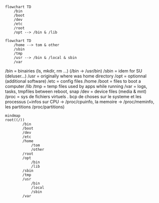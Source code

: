 ```mermaid
flowchart TD
	/bin
	/boot
	/dev
	/etc
	/root
	/opt --> /bin & /lib
```
```mermaid
flowchart TD
	/home --> tom & other
	/sbin
	/tmp
	/usr --> /bin & /local & sbin
	/var
```

/bin = binairies (ls, mkdir, rm ...) (/bin -> /usr/bin)
/sbin = idem for SU (deluser...)
/usr = originally where was home directory
/opt = optionnal (additional software)
/etc = config files
/home
/boot = files to boot a computer
/lib
/tmp = temp files used by apps while running
/var = logs, tasks, tmpfiles between reboot, snap
/dev = device files (media & mnt)
/proc = sys de fichiers virtuels . bcp de choses sur le systeme et les processus (+infos sur CPU -> /proc/cpuinfo, la memoire -> /proc/meminfo, les partitions /proc/partitions)
```mermaid
mindmap
root((/))
		/bin
		/boot
		/dev
		/etc
		/home 
			/tom
			/other
		/root
		/opt
			/bin
			/lib
		/sbin
		/tmp
		/usr
			/bin
			/local
			/sbin
		/var

```

